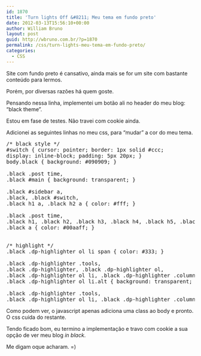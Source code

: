 ```yaml
---
id: 1870
title: 'Turn lights Off &#8211; Meu tema em fundo preto'
date: 2012-03-13T15:56:10+00:00
author: William Bruno
layout: post
guid: http://wbruno.com.br/?p=1870
permalink: /css/turn-lights-meu-tema-em-fundo-preto/
categories:
  - CSS
---
```

Site com fundo preto é cansativo, ainda mais se for um site com bastante conteúdo para lermos.
  
Porém, por diversas razões há quem goste.

Pensando nessa linha, implementei um botão ali no header do meu blog: &#8220;black theme&#8221;.
  
Estou em fase de testes. Não travei com cookie ainda.

Adicionei as seguintes linhas no meu css, para &#8220;mudar&#8221; a cor do meu tema.
  
<!--more-->

<pre name="code" class="css:firstLine[199]">/* black style */
#switch { cursor: pointer; border: 1px solid #ccc; 
display: inline-block; padding: 5px 20px; }
body.black { background: #090909; }

.black .post time,
.black #main { background: transparent; }

.black #sidebar a,
.black, .black #switch,
.black h1 a, .black h2 a { color: #fff; }

.black .post time,
.black h1, .black h2, .black h3, .black h4, .black h5, .black h6,
.black a { color: #00aaff; }


/* highlight */
.black .dp-highlighter ol li span { color: #333; }

.black .dp-highlighter .tools,
.black .dp-highlighter, .black .dp-highlighter ol,
.black .dp-highlighter ol li, .black .dp-highlighter .columns div,
.black .dp-highlighter ol li.alt { background: transparent; }

.black .dp-highlighter .tools,
.black .dp-highlighter ol li, .black .dp-highlighter .columns div { border-color: #00aaff; }
</pre>

Como podem ver, o javascript apenas adiciona uma class ao body e pronto. O css cuida do restante.

Tendo ficado bom, eu termino a implementação e travo com cookie a sua opção de ver meu blog _in black_.
  
Me digam oque acharam. =)